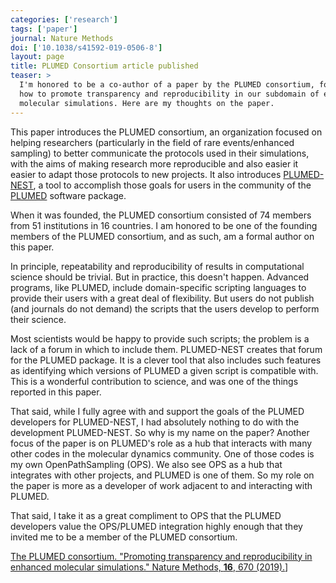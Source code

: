 ```yaml
---
categories: ['research']
tags: ['paper']
journal: Nature Methods
doi: ['10.1038/s41592-019-0506-8']
layout: page
title: PLUMED Consortium article published
teaser: >
  I'm honored to be a co-author of a paper by the PLUMED consortium, focused on
  how to promote transparency and reproducibility in our subdomain of enhanced
  molecular simulations. Here are my thoughts on the paper.
---
```


This paper introduces the PLUMED consortium, an organization focused on helping
researchers (particularly in the field of rare events/enhanced sampling) to better communicate the protocols used in their simulations, with the aims of making research more reproducible and also easier it easier to adapt those protocols to new projects.
It also introduces [PLUMED-NEST](http://www.plumed-nest.org), a tool to
accomplish those goals for users in the community of the
[PLUMED](http:/www.plumed.org) software package.

When it was founded, the PLUMED consortium consisted of 74 members from 51
institutions in 16 countries. I am honored to be one of the founding members of
the PLUMED consortium, and as such, am a formal author on this paper.

In principle, repeatability and reproducibility of results in computational science should be trivial.
But in practice, this doesn't happen.
Advanced programs, like PLUMED, include domain-specific scripting languages to provide their users with a great deal of flexibility.
But users do not publish (and journals do not demand) the scripts that the users develop to perform their science.

Most scientists would be happy to provide such scripts; the problem is a lack of a forum in which to include them.
PLUMED-NEST creates that forum for the PLUMED package.
It is a clever tool that also includes such features as identifying which versions of PLUMED a given script is compatible with.
This is a wonderful contribution to science, and was one of the things reported in this paper.

That said, while I fully agree with and support the goals of the PLUMED developers for PLUMED-NEST, I had absolutely nothing to do with the development PLUMED-NEST.
So why is my name on the paper?
Another focus of the paper is on PLUMED's role as a hub that interacts with many other codes in the molecular dynamics community.
One of those codes is my own OpenPathSampling (OPS).
We also see OPS as a hub that integrates with other projects, and PLUMED is one of them.
So my role on the paper is more as a developer of work adjacent to and interacting with PLUMED.

That said, I take it as a great compliment to OPS that the PLUMED developers value the OPS/PLUMED integration highly enough that they invited me to be a member of the PLUMED consortium.

[The PLUMED consortium. "Promoting transparency and reproducibility in enhanced
molecular simulations." Nature Methods, **16**, 670
(2019).](https://doi.org/10.1038/s41592-019-0506-8)]
